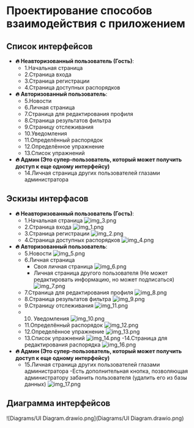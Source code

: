 # Проектирование способов взаимодействия с приложением

## Список интерфейсов 

- **🔥 Неавторизованный пользователь (Гость)**:
    - 1.Начальная страница
    - 2.Страница входа
    - 3.Страница регистрации
    - 4.Страница доступных распорядков
- **🔥 Авторизованный пользователь**:
    - 5.Новости
    - 6.Личная страница
    - 7.Страница для редактирования профиля
    - 8.Страница результатов фильтра
    - 9.Страницу отслеживания
    - 10.Уведомления
    - 11.Определённый распорядок
    - 12.Определённое упражнение
    - 13.Список упражнений
- **🔥 Админ (Это супер-пользователь, который может получить доступ к еще одному интерфейсу)**
    - 14.Личная страница других пользователей глазами администратора

## Эскизы интерфасов

- **🔥 Неавторизованный пользователь (Гость)**:
  - 1.Начальная страница
    ![img_3.png](img_3.png)
  - 2.Страница входа
    ![img_1.png](img_1.png)
  - 3.Страница регистрации
    ![img_2.png](img_2.png)
  - 4.Страница доступных распорядков
    ![img_4.png](img_4.png)
- **🔥 Авторизованный пользователь**:
  - 5.Новости
    ![img_5.png](img_5.png)
  - 6.Личная страница
    - Своя личная страница
    ![img_6.png](img_6.png)
    - Личная страница другого пользователя (Не может редактировать информацию, но может подписаться)
    ![img_7.png](img_7.png)
  - 7.Страница для редактирования профиля
    ![img_8.png](img_8.png)
  - 8.Страница результатов фильтра
    ![img_9.png](img_9.png)
  - 9.Страницу отслеживания
    ![img_11.png](img_11.png)
  - 10. Уведомления
    ![img_10.png](img_10.png)
  - 11.Определённый распорядок
    ![img_12.png](img_12.png)
  - 12.Определённое упражнение
    ![img_13.png](img_13.png)
  - 13.Список упражнений
    ![img_14.png](img_14.png)
  -14.Страница для редактирования распорядка
    ![img_16.png](img_16.png)
- **🔥 Админ (Это супер-пользователь, который может получить доступ к еще одному интерфейсу)**
  - 15.Личная страница других пользователей глазами администратора 
    -Есть дополнительная кнопка, позволяющая администратору забанить пользователя (удалить его из базы данных)
    ![img_17.png](img_17.png)
## Диаграмма интерфейсов
  ![Diagrams/UI Diagram.drawio.png](Diagrams/UI Diagram.drawio.png)